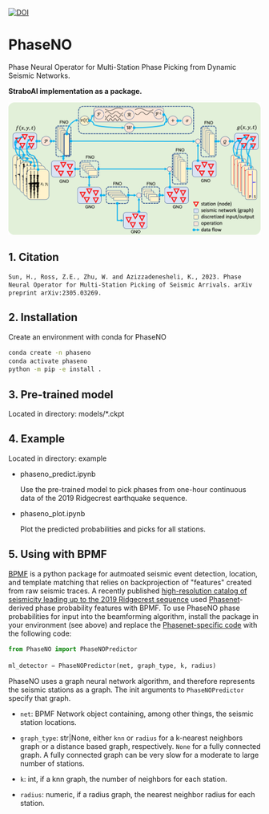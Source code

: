 [![DOI](https://zenodo.org/badge/641315064.svg)](https://zenodo.org/doi/10.5281/zenodo.10224300)

# PhaseNO

Phase Neural Operator for Multi-Station Phase Picking from Dynamic Seismic Networks.

**StraboAI implementation as a package.**

![Method](phaseno.png)

## 1. Citation

```text
Sun, H., Ross, Z.E., Zhu, W. and Azizzadenesheli, K., 2023. Phase Neural Operator for Multi-Station Picking of Seismic Arrivals. arXiv preprint arXiv:2305.03269.
```

## 2. Installation

Create an environment with conda for PhaseNO

```bash
conda create -n phaseno
conda activate phaseno
python -m pip -e install .
```

## 3. Pre-trained model

Located in directory: models/*.ckpt

## 4. Example

Located in directory: example

- phaseno_predict.ipynb

  Use the pre-trained model to pick phases from one-hour continuous data of the 2019 Ridgecrest earthquake sequence.

- phaseno_plot.ipynb

  Plot the predicted probabilities and picks for all stations.

## 5. Using with BPMF

[BPMF](https://github.com/ebeauce/Seismic_BPMF) is a python package for autmoated seismic event detection, location, and template matching that relies on backprojection of "features" created from raw seismic traces. A recently published [high-resolution catalog of seismicity leading up to the 2019 Ridgecrest sequence](https://doi.org/10.1029/2023GL104375) used [Phasenet](https://github.com/AI4EPS/PhaseNet)-derived phase probability features with BPMF. To use PhaseNO phase probabilities for input into the beamforming algorithm, install the package in your environment (see above) and replace the [Phasenet-specific code](https://ebeauce.github.io/Seismic_BPMF/tutorial/notebooks/5_backprojection.html) with the following code:

```python
from PhaseNO import PhaseNOPredictor

ml_detector = PhaseNOPredictor(net, graph_type, k, radius)
```

PhaseNO uses a graph neural network algorithm, and therefore represents the seismic stations as a graph. The init arguments to `PhaseNOPredictor` specify that graph.

- `net`:  BPMF Network object containing, among other things, the seismic station locations.

- `graph_type`: str|None, either `knn` or `radius` for a k-nearest neighbors graph or a distance based graph, respectively. `None` for a fully connected graph. A fully connected graph can be very slow for a moderate to large number of stations.

- `k`: int, if a knn graph, the number of neighbors for each station.

- `radius`: numeric, if a radius graph, the nearest neighbor radius for each station.

